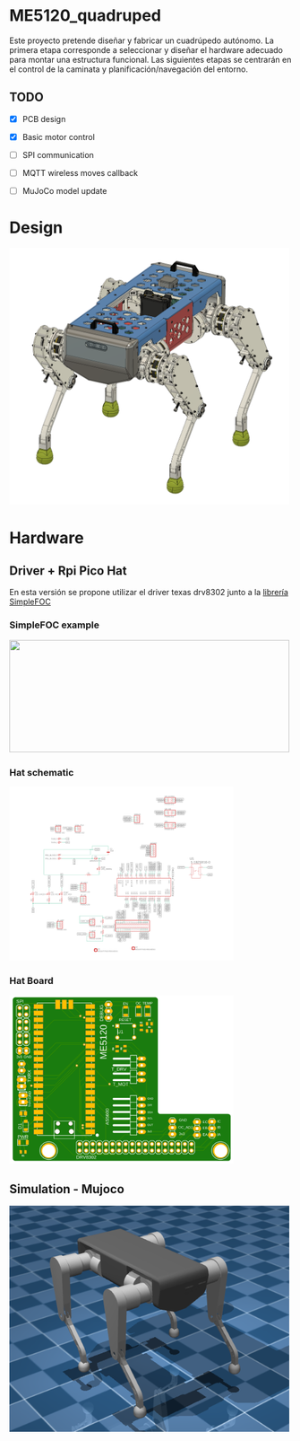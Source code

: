 # ME5120_quadruped
Este proyecto pretende diseñar y fabricar un cuadrúpedo autónomo. La primera etapa corresponde a seleccionar y diseñar el hardware adecuado para montar una estructura funcional.
Las siguientes etapas se centrarán en el control de la caminata y planificación/navegación del entorno.

## TODO
- [x] PCB design
- [x] Basic motor control
- [ ] SPI communication
- [ ] MQTT wireless moves callback
- [ ] MuJoCo model update


# Design

<img src="/assembly.png" width="500">

# Hardware

## Driver + Rpi Pico Hat
En esta versión se propone utilizar el driver texas drv8302 junto a la [librería SimpleFOC](https://docs.simplefoc.com/drv8302_example)
### SimpleFOC example
<img src="https://docs.simplefoc.com/extras/Images/drv8302_arduino_connection.jpg" width="500" height="200" />

### Hat schematic
 
<img src="/schematic.png" width="400">

### Hat Board

<img src="/board_hat.png" width="400">

## Simulation - Mujoco
<img src="/sim_mujoco.png" width="500">
